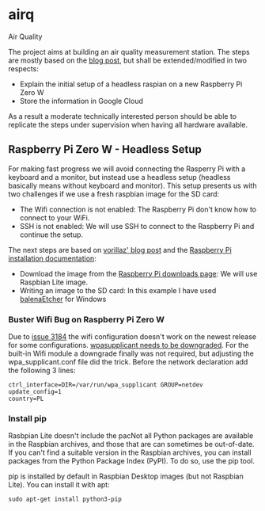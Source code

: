 # airq
Air Quality

The project aims at building an air quality measurement station. The steps are mostly based on the [blog post](https://www.raspberrypi.org/blog/monitor-air-quality-with-a-raspberry-pi/), but shall be extended/modified in two respects:

* Explain the initial setup of a headless raspian on a new Raspberry Pi Zero W
* Store the information in Google Cloud

As a result a moderate technically interested person should be able to replicate the steps under supervision when having all hardware available.


## Raspberry Pi Zero W - Headless Setup
For making fast progress we will avoid connecting the Rasperry Pi with a keyboard and a monitor, but instead use a headless setup (headless basically means without keyboard and monitor). This setup presents us with two challenges if we use a fresh raspbian image for the SD card:

* The Wifi connection is not enabled: The Raspberry Pi don't know how to connect to your WiFi.
* SSH is not enabled: We will use SSH to connect to the Raspberry Pi and continue the setup.

The next steps are based on [vorillaz' blog post](https://dev.to/vorillaz/headless-raspberry-pi-zero-w-setup-3llj) and the [Raspberry Pi installation documentation](https://www.raspberrypi.org/documentation/installation/installing-images/README.md):

* Download the image from the [Raspberry Pi downloads page](https://www.raspberrypi.org/downloads/raspbian/): We will use Raspbian Lite image.
* Writing an image to the SD card: In this example I have used [balenaEtcher](https://www.balena.io/etcher/) for Windows

### Buster Wifi Bug on Raspberry Pi Zero W
Due to [issue 3184](https://github.com/raspberrypi/linux/issues/3184) the wifi configuration doesn't work on the newest release for some configurations. [wpasupplicant needs to be downgraded](https://www.raspberrypi.org/forums/viewtopic.php?f=66&t=244731#p1498661). For the built-in Wifi module a downgrade finally was not required, but adjusting the wpa_supplicant.conf file did the trick. Before the network declaration add the following 3 lines:
```
ctrl_interface=DIR=/var/run/wpa_supplicant GROUP=netdev
update_config=1
country=PL
```

### Install pip
Rasbpian Lite doesn't include the pacNot all Python packages are available in the Raspbian archives, and those that are can sometimes be out-of-date. If you can't find a suitable version in the Raspbian archives, you can install packages from the Python Package Index (PyPI). To do so, use the pip tool.

pip is installed by default in Raspbian Desktop images (but not Raspbian Lite). You can install it with apt:
```
sudo apt-get install python3-pip
```
